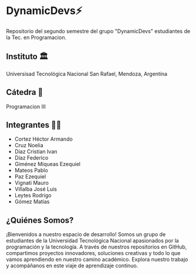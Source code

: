 # DynamicDevs⚡
Repositorio del segundo semestre del grupo "DynamicDevs" estudiantes de la Tec. en Programacion.
## Instituto 🏛️
Universisad Tecnológica Nacional San Rafael, Mendoza, Argentina
## Cátedra 📖
Programacion III
## Integrantes 👨‍💻
- Cortez Héctor Armando
- Cruz Noelia
- Díaz Cristian Ivan
- Díaz Federico
- Giménez Miqueas Ezequiel
- Mateos Pablo
- Paz Ezequiel
- Vignati Mauro
- Villalba José Luis
- Leytes Rodrigo
- Gómez Matías

## ¿Quiénes Somos?
¡Bienvenidos a nuestro espacio de desarrollo! Somos un grupo de estudiantes de la Universidad Tecnológica Nacional apasionados por la programación y la tecnología. A través de nuestros repositorios en GitHub, compartimos proyectos innovadores, soluciones creativas y todo lo que vamos aprendiendo en nuestro camino académico. Explora nuestro trabajo y acompáñanos en este viaje de aprendizaje continuo.
